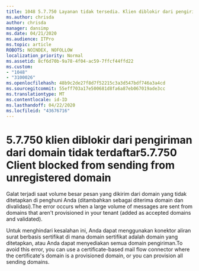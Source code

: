 ```yaml
---
title: 1048 5.7.750 Layanan tidak tersedia. Klien diblokir dari pengiriman dari domain yang tidak terdaftar
ms.author: chrisda
author: chrisda
manager: dansimp
ms.date: 04/21/2020
ms.audience: ITPro
ms.topic: article
ROBOTS: NOINDEX, NOFOLLOW
localization_priority: Normal
ms.assetid: 8cf6d70b-9a78-4f04-ac59-7ffcf44ffd22
ms.custom:
- "1048"
- "3100026"
ms.openlocfilehash: 48b9c2de27f8d7f52215c3a3d547bdf746a3a4cd
ms.sourcegitcommit: 55eff703a17e500681d8fa6a87eb067019ade3cc
ms.translationtype: MT
ms.contentlocale: id-ID
ms.lasthandoff: 04/22/2020
ms.locfileid: "43676716"
---
```

# <a name="57750-client-blocked-from-sending-from-unregistered-domain"></a><span data-ttu-id="2558b-103">5.7.750 klien diblokir dari pengiriman dari domain tidak terdaftar</span><span class="sxs-lookup"><span data-stu-id="2558b-103">5.7.750 Client blocked from sending from unregistered domain</span></span>

<span data-ttu-id="2558b-104">Galat terjadi saat volume besar pesan yang dikirim dari domain yang tidak ditetapkan di penghuni Anda (ditambahkan sebagai diterima domain dan divalidasi).</span><span class="sxs-lookup"><span data-stu-id="2558b-104">The error occurs when a large volume of messages are sent from domains that aren't provisioned in your tenant (added as accepted domains and validated).</span></span>

<span data-ttu-id="2558b-105">Untuk menghindari kesalahan ini, Anda dapat menggunakan konektor aliran surat berbasis sertifikat di mana domain sertifikat adalah domain yang ditetapkan, atau Anda dapat menyediakan semua domain pengiriman.</span><span class="sxs-lookup"><span data-stu-id="2558b-105">To avoid this error, you can use a certificate-based mail flow connector where the certificate's domain is a provisioned domain, or you can provision all sending domains.</span></span>
